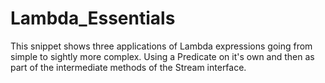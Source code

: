 # Lambda_Essentials
This snippet shows three applications of Lambda expressions going from simple to sightly more complex.
Using a Predicate on it's own and then as part of the intermediate methods of the Stream interface.  
